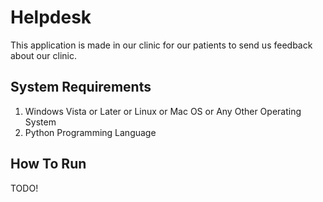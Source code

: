 # Helpdesk

This application is made in our clinic for our patients to send us feedback about our clinic.

## System Requirements

1. Windows Vista or Later or Linux or Mac OS or Any Other Operating System
2. Python Programming Language

## How To Run

TODO!
